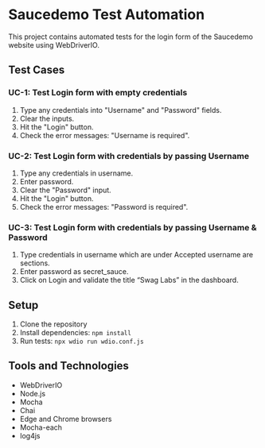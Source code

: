 # Saucedemo Test Automation

This project contains automated tests for the login form of the Saucedemo website using WebDriverIO.

## Test Cases

### UC-1: Test Login form with empty credentials

1. Type any credentials into "Username" and "Password" fields.
2. Clear the inputs.
3. Hit the "Login" button.
4. Check the error messages: "Username is required".

### UC-2: Test Login form with credentials by passing Username

1. Type any credentials in username.
2. Enter password.
3. Clear the "Password" input.
4. Hit the "Login" button.
5. Check the error messages: "Password is required".

### UC-3: Test Login form with credentials by passing Username & Password

1. Type credentials in username which are under Accepted username are sections.
2. Enter password as secret_sauce.
3. Click on Login and validate the title “Swag Labs” in the dashboard.

## Setup

1. Clone the repository
2. Install dependencies: `npm install`
3. Run tests: `npx wdio run wdio.conf.js`

## Tools and Technologies

- WebDriverIO 
- Node.js
- Mocha
- Chai
- Edge and Chrome browsers
- Mocha-each
- log4js

